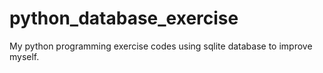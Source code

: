 # python_database_exercise
My python programming exercise codes using sqlite database to improve myself.
